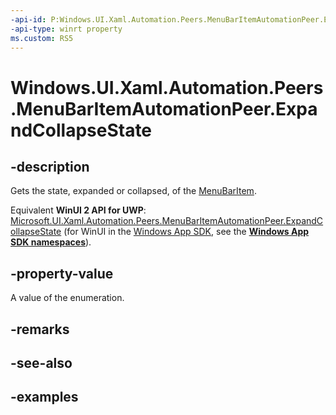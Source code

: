 ```yaml
---
-api-id: P:Windows.UI.Xaml.Automation.Peers.MenuBarItemAutomationPeer.ExpandCollapseState
-api-type: winrt property
ms.custom: RS5
---
```


<!-- Property syntax.
public ExpandCollapseState ExpandCollapseState { get; }
-->

# Windows.UI.Xaml.Automation.Peers.MenuBarItemAutomationPeer.ExpandCollapseState

## -description

Gets the state, expanded or collapsed, of the [MenuBarItem](../windows.ui.xaml.controls/menubaritem.md).

Equivalent **WinUI 2 API for UWP**: [Microsoft.UI.Xaml.Automation.Peers.MenuBarItemAutomationPeer.ExpandCollapseState](/windows/winui/api/microsoft.ui.xaml.automation.peers.menubaritemautomationpeer.expandcollapsestate) (for WinUI in the [Windows App SDK](/windows/apps/windows-app-sdk/), see the **[Windows App SDK namespaces](/windows/windows-app-sdk/api/winrt/)**).

## -property-value

A value of the enumeration.

## -remarks

## -see-also

## -examples
